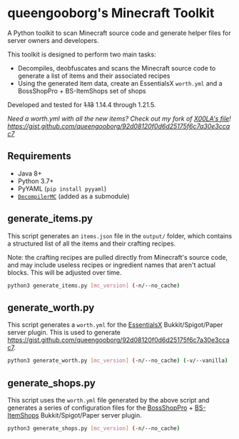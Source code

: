 # queengooborg's Minecraft Toolkit
A Python toolkit to scan Minecraft source code and generate helper files for server owners and developers.

This toolkit is designed to perform two main tasks:
- Decompiles, deobfuscates and scans the Minecraft source code to generate a list of items and their associated recipes
- Using the generated item data, create an EssentialsX `worth.yml` and a BossShopPro + BS-ItemShops set of shops

Developed and tested for ~~1.13~~ 1.14.4 through 1.21.5.

*Need a worth.yml with all the new items?  Check out my fork of [X00LA's file](https://github.com/X00LA/Bukkit-Essentials-worth.yml)!  https://gist.github.com/queengooborg/92d08120f0d6d25175f6c7a30e3ccac7*

## Requirements
 - Java 8+
 - Python 3.7+
 - PyYAML (`pip install pyyaml`)
 - [`DecompilerMC`](https://github.com/hube12/DecompilerMC) (added as a submodule)

## generate_items.py

This script generates an `items.json` file in the `output/` folder, which contains a structured list of all the items and their crafting recipes.

Note: the crafting recipes are pulled directly from Minecraft's source code, and may include useless recipes or ingredient names that aren't actual blocks.  This will be adjusted over time.

```sh
python3 generate_items.py [mc_version] (-n/--no_cache)
```

## generate_worth.py

This script generates a `worth.yml` for the [EssentialsX](https://www.spigotmc.org/resources/essentialsx.9089/) Bukkit/Spigot/Paper server plugin. This is used to generate https://gist.github.com/queengooborg/92d08120f0d6d25175f6c7a30e3ccac7.

```sh
python3 generate_worth.py [mc_version] (-n/--no_cache) (-v/--vanilla)
```

## generate_shops.py

This script uses the `worth.yml` file generated by the above script and generates a series of configuration files for the [BossShopPro](https://www.spigotmc.org/resources/bossshoppro-the-most-powerful-chest-gui-shop-menu-plugin.222/) + [BS-ItemShops](https://www.spigotmc.org/resources/itemshops-bsp-create-fancy-gui-shops-with-minimal-effort.26640/) Bukkit/Spigot/Paper server plugin.

```sh
python3 generate_shops.py [mc_version] (-n/--no_cache)
```
